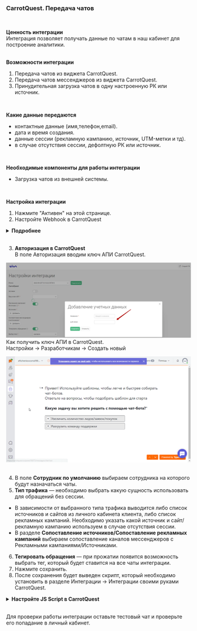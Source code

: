 ### CarrotQuest. Передача чатов  
<br>

**Ценность интеграции**  
Интеграция позволяет получать данные по чатам в наш кабинет для построение аналитики.  
<br>

**Возможности интеграции**  
1. Передача чатов из виджета CarrotQuest.  
2. Передача чатов мессенджеров из виджета CarrotQuest.  
3. Принудительная загрузка чатов в одну настроенную РК или источник.  
<br>

**Какие данные передаются**  
- контактные данные (имя,телефон,email).  
- дата и время создания.  
- данные сессии (рекламную кампанию, источник, UTM-метки и тд).  
- в случае отсутствия сессии, дефолтную РК или источник.  
<br>

  **Необходимые компоненты для работы интеграции**  
- Загрузка чатов из внешней системы.
<br>

**Настройка интеграции**  
1. Нажмите "Активен" на этой странице.
2. Настройте Webhook в CarrotQuest

<details>
  <summary style="font-weight:bold;"> Подробнее </summary> <br />
 
В CarrotQuest необходимо настроить Webhook на "Webhook url" сервиса CoMagic/UIS из настроек.<br />  
a. Заходим в  CarrotQuest в раздел Интеграции -> Интеграции своими руками , создаем интеграцию Webhooks.<br />  
b. В поле URL вставляем скопированный адрес, в поле "События" выбираем "Вопрос диалога разрешен".<br /> 
c. Нажимаем "Сохранить". <br /> 
 
![image](Carrot_hook.gif)  

**Важно:** по умолчанию, вопрос завершенным считается спустя 60 минут, после закрытия чата, соотвественно и хуки в наше решение будут уходить не сразу, а спустя час.<br /> 
Данную настройку можно поменять в Настройки -> Общие настройки -> Чат -> Завершение диалогов в чате -> Время, после которого вопрос станет решённым. <br />
![image](carrot_time.png)

</details> 
<br /> 

3. **Авторизация в CarrotQuest** <br />
В поле Авторизация вводим ключ АПИ CarrotQuest. <br />

![image](Carrot_Auth.jpg) <br />
Как получить ключ АПИ в CarrotQuest.  <br />
Настройки -> Разработчикам -> Создать новый <br />

![image](Carrot_Api_key.gif) <br />
<br /> 

4. В поле **Сотрудник по умолчанию** выбираем сотрудника на которого будут назначаться чаты.
5. **Тип трафика** — необходимо выбрать какую сущность использовать для обращений без сессии.<br />

- В зависимости от выбранного типа трафика выводится либо список источников и сайтов  из личного кабинета клиента, либо список рекламных кампаний. Необходимо указать какой источник и сайт/рекламную кампанию используем в случае  отсутствия сессии. <br /> 
- В разделе **Сопоставление источников/Сопоставление рекламных кампаний** выбираем сопоставление каналов мессенджеров с Рекламными кампаниями/Источниками.  <br />

6. **Тегировать обращения** — при прожатии появится возможность выбрать тег, который будет ставится на все чаты интеграции.<br />
7. Нажмите сохранить. <br />
8. После сохранения будет выведен скрипт, который необходимо установить в разделе  Интеграции -> Интеграции своими руками CarrotQuest.
<details>
  <summary style="font-weight:bold;"> Настройте JS Script в CarrotQuest </summary> <br />
В CarrotQuest необходимо настроить JS Script сервиса CoMagic/UIS из настроек.<br />  
a. Заходим в  CarrotQuest в раздел Интеграции -> Интеграции своими руками , создаем интеграцию JS Script.<br />  
b. В поле "Скрипт" вставляем скопированный скрипт.<br /> 
c. Нажимаем "Сохранить". <br />
 
![image](Carrot_JS.gif)  
 
</details> 
<br />

Для проверки работы интеграции оставьте тестовый чат и проверьте его попадание в личный кабинет.  
